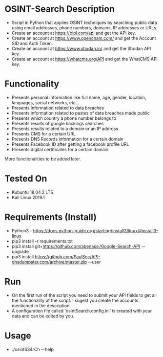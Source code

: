 # OSINT-Search Description
- Script in Python that applies OSINT techniques by searching public data using email addresses, phone numbers, domains, IP addresses or URLs.
- Create an account at https://pipl.com/api and get the API key.
- Create an account at https://www.opencnam.com/ and get the Account SID and Auth Token.
- Create an account at https://www.shodan.io/ and get the Shodan API key.
- Create an account at https://whatcms.org/API and get the WhatCMS API key.

# Functionality

- Presents personal information like full name, age, gender, location, languages, social networks, etc...
- Presents information related to data breaches
- Presents information related to pastes of data breaches made public
- Presents which country a phone number belongs to
- Presents results of google hackings searches
- Presents results related to a domain or an IP address
- Presents CMS for a certain URL
- Presents DNS Records information for a certain domain
- Presents Facebook ID after getting a facebook profile URL
- Presents digital certificates for a certain domain

More functionalities to be added later.

# Tested On

- Kubuntu 18.04.2 LTS
- Kali Linux 2019.1

# Requirements (Install)

- Python3 - https://docs.python-guide.org/starting/install3/linux/#install3-linux
- pip3 install -r requirements.txt
- pip3 install git+https://github.com/abenassi/Google-Search-API --upgrade
- pip3 install https://github.com/PaulSec/API-dnsdumpster.com/archive/master.zip --user

# Run

- On the first run of the script you need to submit your API fields to get all the functionality of the script. I sugest you create the accounts mentioned in the description.
- A configuration file called 'osintSearch.config.ini' is created with your data and can be edited by you.

# Usage

- ./osintS34rCh --help
